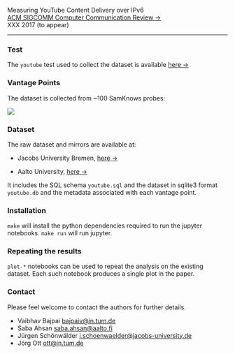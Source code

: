 Measuring YouTube Content Delivery over IPv6  
[ACM SIGCOMM Computer Communication Review &rarr;](http://www.sigcomm.org/publications/computer-communication-review)  
XXX 2017 (to appear)  

---  

### Test

The `youtube` test used to collect the dataset is available [here
&rarr;](https://github.com/sabyahsan/Youtube-test)  

### Vantage Points

The dataset is collected from ~100 SamKnows probes:

![](http://i.imgur.com/zVefNfd.png)  

### Dataset

The raw dataset and mirrors are available at:

* Jacobs University Bremen, [here
  &rarr;](http://cnds.eecs.jacobs-university.de/users/vbajpai/yt-ccr-2017/)  

* Aalto University, [here
  &rarr;](http://www.netlab.tkk.fi/tutkimus/rtc/yt-ccr-2017/)  

It includes the SQL schema `youtube.sql` and the dataset in sqlite3
format `youtube.db` and the metadata associated with each vantage point.

### Installation

`make` will install the python dependencies required to run the jupyter
notebooks. `make run` will run jupyter.


### Repeating the results

`plot-*` notebooks can be used to repeat the analysis on the existing
dataset. Each such notebook produces a single plot in the paper.


### Contact

Please feel welcome to contact the authors for further details.

- Vaibhav Bajpai <bajpaiv@in.tum.de>  
- Saba Ahsan <saba.ahsan@aalto.fi>    
- Jürgen Schönwälder <j.schoenwaelder@jacobs-university.de>  
- Jörg Ott <ott@in.tum.de>
